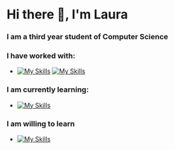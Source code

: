 # Hi there 👋,  I'm Laura

<!--
**Green0x0y/Green0x0y** is a ✨ _special_ ✨ repository because its `README.md` (this file) appears on your GitHub profile.

Here are some ideas to get you started:

- 🔭 I’m currently working on ...
- 🌱 I’m currently learning ...
- 👯 I’m looking to collaborate on ...
- 🤔 I’m looking for help with ...
- 💬 Ask me about ...
- 📫 How to reach me: ...
- 😄 Pronouns: ...
- ⚡ Fun fact: ...
-->
### I am a third year student of Computer Science

### I have worked with:
 - [![My Skills](https://skillicons.dev/icons?i=python,java,spring,hibernate,c,cpp,css,html,angular,javascript,maven,mongodb&perline=20)](https://skillicons.dev)
 [![My Skills](https://skillicons.dev/icons?i=typescript,postgresql,firebase,mysql,git,linux,r,julia,scala,haskell,postman,django,react&perline=20)](https://skillicons.dev)

### I am currently learning:
- [![My Skills](https://skillicons.dev/icons?i=go,docker,gcp&perline=20)](https://skillicons.dev)
### I am willing to learn
- [![My Skills](https://skillicons.dev/icons?i=kubernetes,kafka,aws,azure&perline=20)](https://skillicons.dev)
